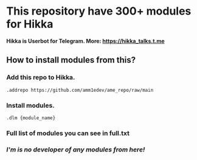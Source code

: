 # This repository have 300+ modules for Hikka
**Hikka is Userbot for Telegram. 
More: https://hikka_talks.t.me**

## How to install modules from this? 
### Add this repo to Hikka. 
```Hikka
.addrepo https://github.com/amm1edev/ame_repo/raw/main
```
### Install modules. 
```Hikka
.dlm {module_name}
```
### Full list of modules you can see in full.txt

### _**I'm is no developer of any modules from here!**_
